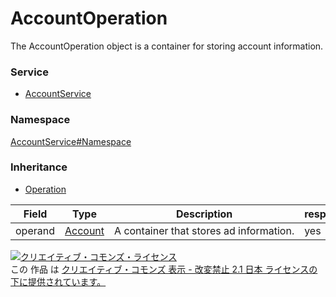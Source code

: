 

# AccountOperation

The AccountOperation object is a container for storing account information.

### Service

+ [AccountService](../../services/AccountService.md)

### Namespace

[AccountService#Namespace](../../services/AccountService.md#namespace)

### Inheritance

+ [Operation](./Operation.md)

| Field | Type | Description | response |
| ----- | ---- | ----------- | -------- |
| operand | [Account](./Account.md) | A container that stores ad information. | yes | |

<a rel="license" href="http://creativecommons.org/licenses/by-nd/2.1/jp/"><img alt="クリエイティブ・コモンズ・ライセンス" style="border-width:0" src="https://i.creativecommons.org/l/by-nd/2.1/jp/88x31.png" /></a><br />この 作品 は <a rel="license" href="http://creativecommons.org/licenses/by-nd/2.1/jp/">クリエイティブ・コモンズ 表示 - 改変禁止 2.1 日本 ライセンスの下に提供されています。</a>
